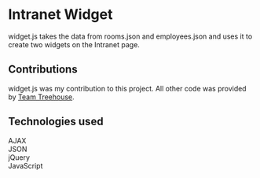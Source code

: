 # Intranet Widget
widget.js takes the data from rooms.json and employees.json and uses it to create two widgets on the Intranet page.

## Contributions
widget.js was my contribution to this project. All other code was provided by [Team Treehouse](https://teamtreehouse.com).

## Technologies used
AJAX  
JSON  
jQuery  
JavaScript